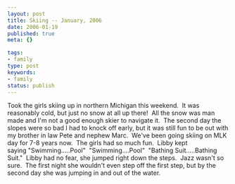 ```yaml
---
layout: post
title: Skiing -- January, 2006
date: 2006-01-19
published: true
meta: {}

tags:
- family
type: post
keywords:
- family
status: publish
---
```



Took the girls skiing up in northern Michigan this weekend.  It was reasonably cold, but just no snow at all up there!  All the snow was man made and I'm not a good enough skier to navigate it.  The second day the slopes were so bad I had to knock off early, but it was still fun to be out with my brother in law Pete and nephew Marc.  We've been going skiing on MLK day for 7-8 years now.  The girls had so much fun.  Libby kept saying "Swimming.....Pool"  "Swimming....Pool"  "Bathing Suit.....Bathing Suit."  Libby had no fear, she jumped right down the steps.  Jazz wasn't so sure.  The first night she wouldn't even step off the first step, but by the second day she was jumping in and out of the water.

